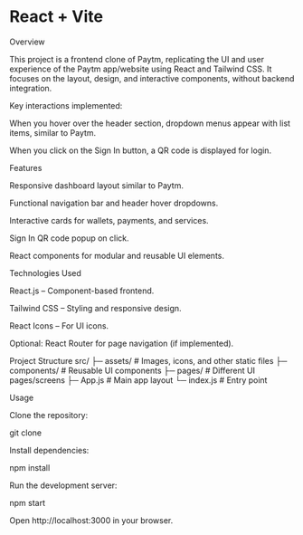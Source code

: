 # React + Vite


Overview

This project is a frontend clone of Paytm, replicating the UI and user experience of the Paytm app/website using React and Tailwind CSS. It focuses on the layout, design, and interactive components, without backend integration.

Key interactions implemented:

When you hover over the header section, dropdown menus appear with list items, similar to Paytm.

When you click on the Sign In button, a QR code is displayed for login.

Features

Responsive dashboard layout similar to Paytm.

Functional navigation bar and header hover dropdowns.

Interactive cards for wallets, payments, and services.

Sign In QR code popup on click.

React components for modular and reusable UI elements.

Technologies Used

React.js – Component-based frontend.

Tailwind CSS – Styling and responsive design.

React Icons – For UI icons.

Optional: React Router for page navigation (if implemented).

Project Structure
src/
 ├─ assets/           # Images, icons, and other static files
 ├─ components/       # Reusable UI components
 ├─ pages/            # Different UI pages/screens
 ├─ App.js            # Main app layout
 └─ index.js          # Entry point

Usage

Clone the repository:

git clone <repo-url>


Install dependencies:

npm install


Run the development server:

npm start


Open http://localhost:3000 in your browser.
